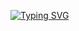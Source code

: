 [![Typing SVG](https://readme-typing-svg.demolab.com?font=Fira+Code&weight=800&pause=1000&width=435&lines=Aqwoz+on+the+code)](https://git.io/typing-svg)
